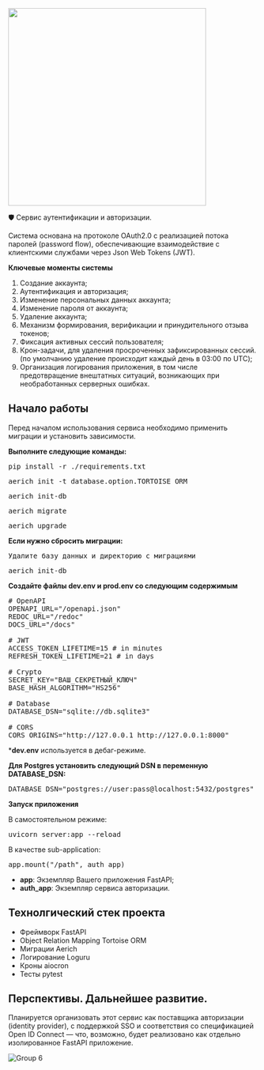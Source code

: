 <img src="https://user-images.githubusercontent.com/48412168/205148407-7649497b-0a21-4b9e-80ef-8f64b80cf70b.svg" width="400" />

🛡 Сервис аутентификации и авторизации. 

Система основана на протоколе OAuth2.0 с реализацией потока паролей (password flow), 
обеспечивающие взаимодействие с клиентскими службами через Json Web Tokens (JWT).

**Ключевые моменты системы**

1. Создание аккаунта;
2. Аутентификация и авторизация;
3. Изменение персональных данных аккаунта;
4. Изменение пароля от аккаунта;
5. Удаление аккаунта;
6. Механизм формирования, верификации и принудительного отзыва токенов;
7. Фиксация активных сессий пользователя;
8. Крон-задачи, для удаления просроченных зафиксированных сессий. (по умолчанию удаление происходит каждый день в 03:00 по UTC);
9. Организация логирования приложения, в том числе предотвращение внештатных ситуаций, возникающих при необработанных серверных ошибках.

## Начало работы
Перед началом использования сервиса необходимо применить миграции и установить зависимости.

**Выполните следующие команды:**
<pre>
pip install -r ./requirements.txt
</pre>
<pre>
aerich init -t database.option.TORTOISE_ORM
</pre>
<pre>
aerich init-db
</pre>
<pre>
aerich migrate
</pre>
<pre>
aerich upgrade
</pre>
**Если нужно сбросить миграции:**
<pre>
Удалите базу данных и директорию с миграциями
</pre>
<pre>
aerich init-db
</pre>

**Создайте файлы dev.env и prod.env со следующим содержимым**
<pre>
# OpenAPI
OPENAPI_URL="/openapi.json"
REDOC_URL="/redoc"
DOCS_URL="/docs"

# JWT
ACCESS_TOKEN_LIFETIME=15 # in minutes
REFRESH_TOKEN_LIFETIME=21 # in days

# Crypto
SECRET_KEY="ВАШ_СЕКРЕТНЫЙ_КЛЮЧ"
BASE_HASH_ALGORITHM="HS256"

# Database
DATABASE_DSN="sqlite://db.sqlite3"

# CORS
CORS_ORIGINS="http://127.0.0.1 http://127.0.0.1:8000"
</pre>

***dev.env** используется в дебаг-режиме.

**Для Postgres установить следующий DSN в переменную DATABASE_DSN:**
<pre>
DATABASE_DSN="postgres://user:pass@localhost:5432/postgres"
</pre>

**Запуск приложения**

В самостоятельном режиме:
<pre>
uvicorn server:app --reload
</pre>

В качестве sub-application:
<pre>
app.mount("/path", auth_app)
</pre>
- **app**: Экземпляр Вашего приложения FastAPI;
- **auth_app**: Экземпляр сервиса авторизации.

## Технолгический стек проекта
- Фреймворк FastAPI
- Object Relation Mapping Tortoise ORM
- Миграции Aerich
- Логирование Loguru
- Кроны aiocron
- Тесты pytest

## Перспективы. Дальнейшее развитие.
Планируется организовать этот сервис как поставщика авторизации (identity provider), 
с поддержкой SSO и соответствия со спецификацией Open ID Connect — что, возможно, 
будет реализовано как отдельно изолированное FastAPI приложение.


![Group 6](https://user-images.githubusercontent.com/48412168/205160358-6f924cba-21db-42e4-aabf-f469ce6a572d.png)
